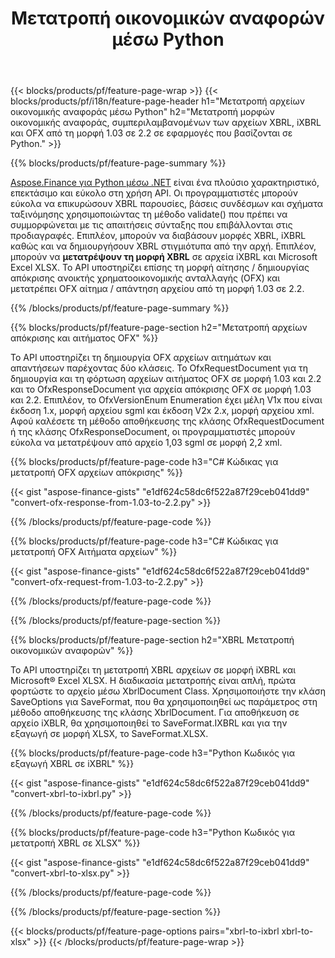 ﻿---
title: Μετατροπή οικονομικών αναφορών μέσω Python
url: /el/python-net/conversion/
description:  Κωδικός Python για μετατροπή οικονομικών αναφορών σε μορφές αρχείων XBRL, iXBRL(inline xbrl) και OFX μέσω της βιβλιοθήκης Python.
---
{{< blocks/products/pf/feature-page-wrap >}}
{{< blocks/products/pf/i18n/feature-page-header h1="Μετατροπή αρχείων οικονομικής αναφοράς μέσω Python" h2="Μετατροπή μορφών οικονομικής αναφοράς, συμπεριλαμβανομένων των αρχείων XBRL, iXBRL και OFX από τη μορφή 1.03 σε 2.2 σε εφαρμογές που βασίζονται σε Python." >}}

{{% blocks/products/pf/feature-page-summary %}}

[Aspose.Finance για Python μέσω .NET](https://products.aspose.com/finance/python-net/) είναι ένα πλούσιο χαρακτηριστικό, επεκτάσιμο και εύκολο στη χρήση API. Οι προγραμματιστές μπορούν εύκολα να επικυρώσουν XBRL παρουσίες, βάσεις συνδέσμων και σχήματα ταξινόμησης χρησιμοποιώντας τη μέθοδο validate() που πρέπει να συμμορφώνεται με τις απαιτήσεις σύνταξης που επιβάλλονται στις προδιαγραφές. Επιπλέον, μπορούν να διαβάσουν μορφές XBRL, iXBRL καθώς και να δημιουργήσουν XBRL στιγμιότυπα από την αρχή. Επιπλέον, μπορούν να **μετατρέψουν τη μορφή XBRL** σε αρχεία iXBRL και Microsoft Excel XLSX. Το API υποστηρίζει επίσης τη μορφή αίτησης / δημιουργίας απόκρισης ανοικτής χρηματοοικονομικής ανταλλαγής (OFX) και μετατρέπει OFX αίτημα / απάντηση αρχείου από τη μορφή 1.03 σε 2.2.

{{% /blocks/products/pf/feature-page-summary %}}

{{% blocks/products/pf/feature-page-section h2="Μετατροπή αρχείων απόκρισης και αιτήματος OFX" %}}

Το API υποστηρίζει τη δημιουργία OFX αρχείων αιτημάτων και απαντήσεων παρέχοντας δύο κλάσεις. Το OfxRequestDocument για τη δημιουργία και τη φόρτωση αρχείων αιτήματος OFX σε μορφή 1.03 και 2.2 και το OfxResponseDocument για αρχεία απόκρισης OFX σε μορφή 1.03 και 2.2. Επιπλέον, το OfxVersionEnum Enumeration έχει μέλη V1x που είναι έκδοση 1.x, μορφή αρχείου sgml και έκδοση V2x 2.x, μορφή αρχείου xml. Αφού καλέσετε τη μέθοδο αποθήκευσης της κλάσης OfxRequestDocument ή της κλάσης OfxResponseDocument, οι προγραμματιστές μπορούν εύκολα να μετατρέψουν από αρχείο 1,03 sgml σε μορφή 2,2 xml.


{{% blocks/products/pf/feature-page-code h3="C# Κώδικας για μετατροπή OFX αρχείων απόκρισης" %}}

{{< gist "aspose-finance-gists" "e1df624c58dc6f522a87f29ceb041dd9" "convert-ofx-response-from-1.03-to-2.2.py" >}} 

{{% /blocks/products/pf/feature-page-code %}}

{{% blocks/products/pf/feature-page-code h3="C# Κώδικας για μετατροπή OFX Αιτήματα αρχείων" %}}

{{< gist "aspose-finance-gists" "e1df624c58dc6f522a87f29ceb041dd9" "convert-ofx-request-from-1.03-to-2.2.py" >}} 

{{% /blocks/products/pf/feature-page-code %}}

{{% /blocks/products/pf/feature-page-section %}}

{{% blocks/products/pf/feature-page-section h2="XBRL Μετατροπή οικονομικών αναφορών" %}}

Το API υποστηρίζει τη μετατροπή XBRL αρχείων σε μορφή iXBRL και Microsoft® Excel XLSX. Η διαδικασία μετατροπής είναι απλή, πρώτα φορτώστε το αρχείο μέσω XbrlDocument Class. Χρησιμοποιήστε την κλάση SaveOptions για SaveFormat, που θα χρησιμοποιηθεί ως παράμετρος στη μέθοδο αποθήκευσης της κλάσης XbrlDocument. Για αποθήκευση σε αρχείο iXBLR, θα χρησιμοποιηθεί το SaveFormat.IXBRL και για την εξαγωγή σε μορφή XLSX, το SaveFormat.XLSX.

{{% blocks/products/pf/feature-page-code h3="Python Κωδικός για εξαγωγή XBRL σε iXBRL" %}}

{{< gist "aspose-finance-gists" "e1df624c58dc6f522a87f29ceb041dd9" "convert-xbrl-to-ixbrl.py" >}} 

{{% /blocks/products/pf/feature-page-code %}}

{{% blocks/products/pf/feature-page-code h3="Python Κωδικός για μετατροπή XBRL σε XLSX" %}}

{{< gist "aspose-finance-gists" "e1df624c58dc6f522a87f29ceb041dd9" "convert-xbrl-to-xlsx.py" >}} 

{{% /blocks/products/pf/feature-page-code %}}

{{% /blocks/products/pf/feature-page-section %}}

{{< blocks/products/pf/feature-page-options pairs="xbrl-to-ixbrl xbrl-to-xlsx" >}}
{{< /blocks/products/pf/feature-page-wrap >}}